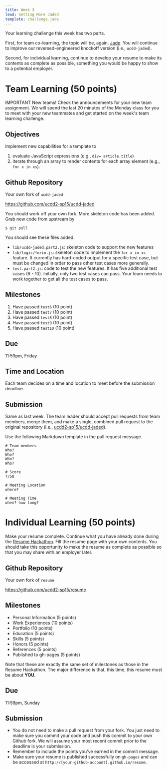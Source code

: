 ```yaml
---
title: Week 3
lead: Getting More Jaded
template: challenge.jade
---
```


Your learning challenge this week has two parts. 

First, for team co-learning, the topic will be, again, [Jade](http://jade-lang.com/). You will continue to improve our reversed-engineered knockoff version (i.e., `ucdd-jaded`).

Second, for individual learning, continue to develop your resume to make its contents as complete as possible, something you would be happy to show to a potential employer.

# Team Learning (50 points)

<span class='btn btn-danger'>IMPORTANT</span> New teams! Check the announcements for your new team assignment. We will spend the last 20 minutes of the Monday class for you to meet with your new teammates and get started on the week's team learning challenge.

## Objectives

Implement new capabilities for a template to

1. evaluate JavaScript expressions (e.g., `div= article.title`) 
1. iterate through an array to render contents for each array element (e.g., `for x in xs`).

## Github Repository

Your own fork of `ucdd-jaded`

<a href="https://github.com/ucdd2-sp15/ucdd-jaded" class="btn btn-info">https://github.com/ucdd2-sp15/ucdd-jaded</a>

You should work off your own fork. More skeleton code has been added. Grab new code from upstream by

	$ git pull

You should see these files added:

* `lib/ucdd-jaded.part2.js`: skeleton code to support the new features
* `lib/logic/forin.js`: skeleton code to implement the `for x in xs` feature. It currently has hard-coded output for a specific test case, but must be changed in order to pass other test cases more generally.
* `test.part2.js`: code to test the new features. It has five additional test cases (6 - 10). Initially, only two test cases can pass. Your team needs to work together to get all the test cases to pass.

## Milestones

1. Have passed `test6` (10 point)
1. Have passed `test7` (10 point)
1. Have passed `test8` (10 point)
1. Have passed `test9` (10 point)
1. Have passed `test10` (10 point)

## Due
11:59pm, Friday

## Time and Location

Each team decides on a time and location to meet before the submission deadline.

## Submission

Same as last week. The team leader should accept pull requests from team members, merge them, and make a single, combined pull request to the original repository (i.e., [ucdd2-sp15/ucdd-jaded](https://github.com/ucdd2-sp15/ucdd-jaded)).

Use the following Markdown template in the pull request message.

```
# Team members
Who?
Who?
Who?
Who?

# Score
?/50

# Meeting Location
where?

# Meeting Time
when? how long?

```

# Individual Learning (50 points)

Make your resume complete. Continue what you have already done during the [Resume Hackathon](../../hackathons/resume). Fill the resume page with your own contents. You should take this opportunity to make the resume as complete as possible so that you may share with an employer later.

## Github Repository

Your own fork of `resume`

<a href="https://github.com/ucdd2-sp15/resume" class="btn btn-info">https://github.com/ucdd2-sp15/resume</a>

## Milestones

* Personal Information (5 points)
* Work Experiences (10 points)
* Portfolio (10 points)
* Education (5 points)
* Skills (5 points)
* Honors (5 points)
* References (5 points)
* Published to gh-pages (5 points)

Note that these are exactly the same set of milestones as those in the Resume Hackathon. The major difference is that, this time, this resume must be about __YOU__.

## Due
11:59pm, Sunday

## Submission

* You do not need to make a pull request from your fork. You just need to make sure you commit your code and push this commit to your own Github fork. We will assume your most recent commit prior to the deadline is your submission. 
* Remember to include the points you've earned in the commit message.
* Make sure your resume is published successfully on `gh-pages` and can be accessed at `http://[your-github-account].github.io/resume`.
